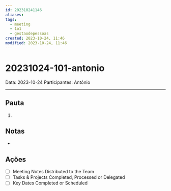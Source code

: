 ```yaml
---
id: 202310241146
aliases: 
tags:
  - meeting
  - 1o1
  - gestaodepessoas
created: 2023-10-24, 11:46
modified: 2023-10-24, 11:46
---
```

# 20231024-101-antonio

Data: 2023-10-24
Participantes: Antônio

---

## Pauta

1. 

## Notas

- 

## Ações

- [ ] Meeting Notes Distributed to the Team
- [ ] Tasks & Projects Completed, Processed or Delegated
- [ ] Key Dates Completed or Scheduled